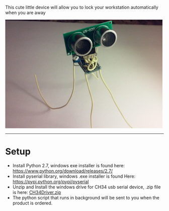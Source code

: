 This cute little device will allow you to lock your workstation automatically when you are away 

<img src="sideView.jpg" width="500px"><br>
<hr>
<H1>Setup</h1>
<ul>
<li>Install Python 2.7, windows exe installer is found here: <a href="https://www.python.org/download/releases/2.7/">https://www.python.org/download/releases/2.7/</a></li>
<li>Install pyserial library, windows .exe installer is found Here: <a href="https://pypi.python.org/pypi/pyserial">https://pypi.python.org/pypi/pyserial</a></li>
<li>Unzip and Install the windows drive for CH34 usb serial device, .zip file is here: <a href="CH34Driver.zip">CH34Driver.zip</a></li>
<li>The python script that runs in background will be sent to you when the product is ordered.</li>
</ul>